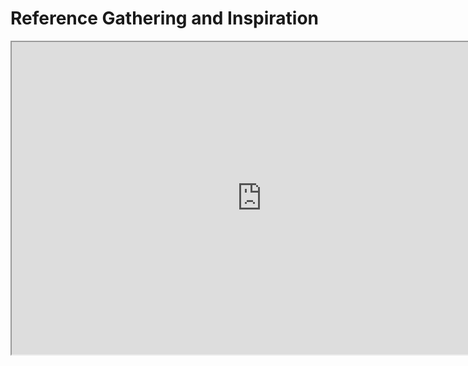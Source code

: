 # Reference Gathering and Inspiration

<p><iframe title="YouTube video player" src="https://www.youtube.com/embed/gBEi1k3E1Ho?si=wQJDULA-BRD3WKJx" width="800" height="500" allowfullscreen="allowfullscreen" allow="accelerometer; autoplay; clipboard-write; encrypted-media; gyroscope; picture-in-picture; web-share"></iframe></p>